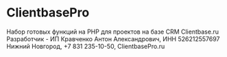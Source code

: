 # ClientbasePro
Набор готовых функций на PHP для проектов на базе CRM Clientbase.ru
Разработчик - ИП Кравченко Антон Александрович, ИНН 526212557697
Нижний Новгород, +7 831 235-10-50, ClientbasePro.ru
